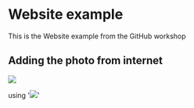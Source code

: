 # Website example

This is the Website example from the GitHub workshop

## Adding the photo from internet
![](http://www.discoveranimals.org/uploads/pets/MaineCoon.jpg)

 using '![](URL)'